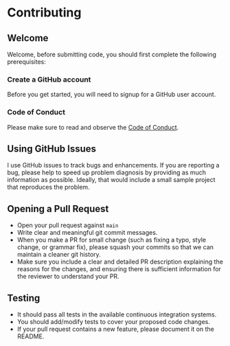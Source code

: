 # Contributing

## Welcome

Welcome, before submitting code, you should first complete the following prerequisites:

### Create a GitHub account

Before you get started, you will need to signup for a GitHub user account.

### Code of Conduct

Please make sure to read and observe the [Code of Conduct](./CODE_OF_CONDUCT.md).

## Using GitHub Issues

I use GitHub issues to track bugs and enhancements. If you are reporting a bug, please help to speed up problem diagnosis by providing as much information as possible. Ideally, that would include a small sample project that reproduces the problem.

## Opening a Pull Request

- Open your pull request against `main`
- Write clear and meaningful git commit messages.
- When you make a PR for small change (such as fixing a typo, style change, or grammar fix), please squash your commits so that we can maintain a cleaner git history.
- Make sure you include a clear and detailed PR description explaining the reasons for the changes, and ensuring there is sufficient information for the reviewer to understand your PR.

## Testing

- It should pass all tests in the available continuous integration systems.
- You should add/modify tests to cover your proposed code changes.
- If your pull request contains a new feature, please document it on the README.